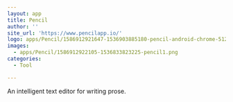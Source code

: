 ```yaml
---
layout: app
title: Pencil
author: ''
site_url: 'https://www.pencilapp.io/'
logo: apps/Pencil/1586912921647-1536903885180-pencil-android-chrome-512x512.png
images:
  - apps/Pencil/1586912922105-1536833823225-pencil1.png
categories:
  - Tool

---
```

An intelligent text editor for writing prose.
